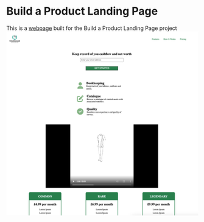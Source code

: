 # Build a Product Landing Page

This is a <a href="https://spectacular-torte-c9366e.netlify.app">webpage</a> built for the Build a Product Landing Page project
<img src="landing_page.png" alt="landing_page" title="Product Landing Page Screenshot">
